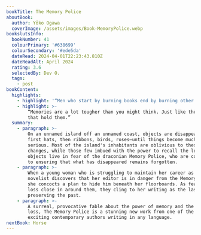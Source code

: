 ```yaml
---
bookTitle: The Memory Police
aboutBook:
  author: Yōko Ogawa
  coverImage: /assets/images/Book-MemoryPolice.webp
bookslutsInfo:
  bookNumber: 41
  colourPrimary: '#638699'
  colourSecondary: '#ede5da'
  dateRead: 2024-04-01T22:23:43.810Z
  dateReadAlt: April 2024
  rating: 3.6
  selectedBy: Dev O.
  tags:
    - post
bookContent:
  highlights:
    - highlight: '“Men who start by burning books end by burning other men,”'
    - highlight: >-
        “Memories are a lot tougher than you might think. Just like the hearts
        that hold them.”
  summary:
    - paragraph: >-
        On an unnamed island off an unnamed coast, objects are disappearing:
        first hats, then ribbons, birds, roses—until things become much more
        serious. Most of the island's inhabitants are oblivious to these
        changes, while those few imbued with the power to recall the lost
        objects live in fear of the draconian Memory Police, who are committed
        to ensuring that what has disappeared remains forgotten.
    - paragraph: >-
        When a young woman who is struggling to maintain her career as a
        novelist discovers that her editor is in danger from the Memory Police,
        she concocts a plan to hide him beneath her floorboards. As fear and
        loss close in around them, they cling to her writing as the last way of
        preserving the past.
    - paragraph: >-
        A surreal, provocative fable about the power of memory and the trauma of
        loss, The Memory Police is a stunning new work from one of the most
        exciting contemporary authors writing in any language.
nextBook: Horse
---
```


